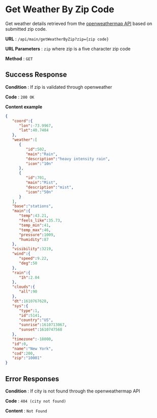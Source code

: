 # Get Weather By Zip Code

Get weather details retrieved from the [openweathermap API](https://openweathermap.org/current) based on submitted zip code.

**URL** : `/api/main/getWeatherByZip?zip={zip code}`

**URL Parameters** : `zip` where zip is a five character zip code

**Method** : `GET`

## Success Response

**Condition** : If zip is validated through openweather

**Code** : `200 OK`

**Content example**

```json
{
   "coord":{
      "lon":-73.9967,
      "lat":40.7484
   },
   "weather":[
      {
         "id":502,
         "main":"Rain",
         "description":"heavy intensity rain",
         "icon":"10n"
      },
      {
         "id":701,
         "main":"Mist",
         "description":"mist",
         "icon":"50n"
      }
   ],
   "base":"stations",
   "main":{
      "temp":43.21,
      "feels_like":35.73,
      "temp_min":41,
      "temp_max":46,
      "pressure":1009,
      "humidity":87
   },
   "visibility":3219,
   "wind":{
      "speed":9.22,
      "deg":50
   },
   "rain":{
      "1h":2.04
   },
   "clouds":{
      "all":90
   },
   "dt":1610767628,
   "sys":{
      "type":1,
      "id":5141,
      "country":"US",
      "sunrise":1610713067,
      "sunset":1610747568
   },
   "timezone":-18000,
   "id":0,
   "name":"New York",
   "cod":200,
   "zip":"10001"
}
```

## Error Responses

**Condition** : If city is not found through the openweathermap API

**Code** : `404 (city not found)`

**Content** : `Not Found`
